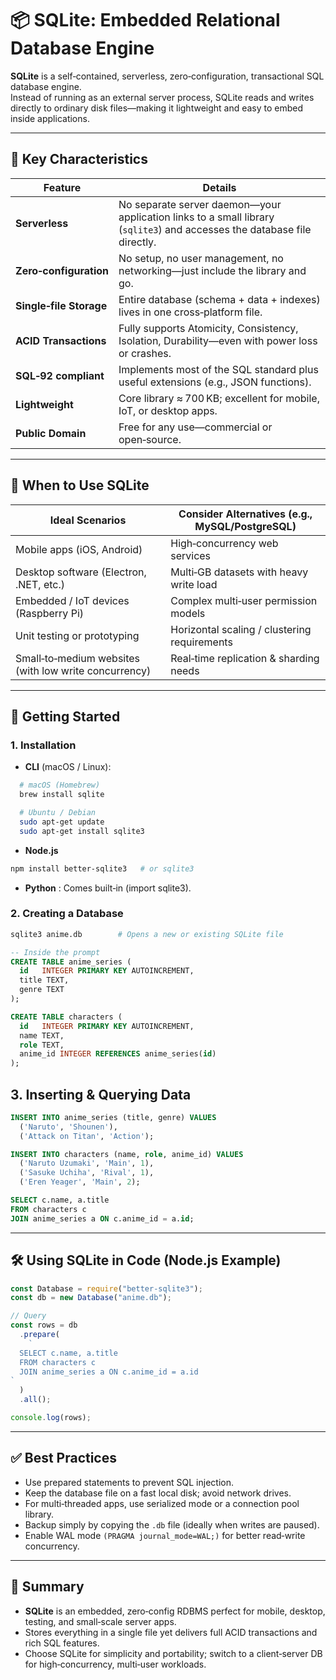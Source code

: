 # 📦 SQLite: Embedded Relational Database Engine

**SQLite** is a self‑contained, serverless, zero‑configuration, transactional SQL database engine.  
Instead of running as an external server process, SQLite reads and writes directly to ordinary disk files—making it lightweight and easy to embed inside applications.

---

## 🌟 Key Characteristics

| Feature                 | Details                                                                                                                  |
| ----------------------- | ------------------------------------------------------------------------------------------------------------------------ |
| **Serverless**          | No separate server daemon—your application links to a small library (`sqlite3`) and accesses the database file directly. |
| **Zero‑configuration**  | No setup, no user management, no networking—just include the library and go.                                             |
| **Single‑file Storage** | Entire database (schema + data + indexes) lives in one cross‑platform file.                                              |
| **ACID Transactions**   | Fully supports Atomicity, Consistency, Isolation, Durability—even with power loss or crashes.                            |
| **SQL‑92 compliant**    | Implements most of the SQL standard plus useful extensions (e.g., JSON functions).                                       |
| **Lightweight**         | Core library ≈ 700 KB; excellent for mobile, IoT, or desktop apps.                                                       |
| **Public Domain**       | Free for any use—commercial or open‑source.                                                                              |

---

## 🔧 When to Use SQLite

| Ideal Scenarios                                       | Consider Alternatives (e.g., MySQL/PostgreSQL) |
| ----------------------------------------------------- | ---------------------------------------------- |
| Mobile apps (iOS, Android)                            | High‑concurrency web services                  |
| Desktop software (Electron, .NET, etc.)               | Multi‑GB datasets with heavy write load        |
| Embedded / IoT devices (Raspberry Pi)                 | Complex multi‑user permission models           |
| Unit testing or prototyping                           | Horizontal scaling / clustering requirements   |
| Small‑to‑medium websites (with low write concurrency) | Real‑time replication & sharding needs         |

---

## 🚀 Getting Started

### 1. Installation

- **CLI** (macOS / Linux):

```bash
  # macOS (Homebrew)
  brew install sqlite

  # Ubuntu / Debian
  sudo apt-get update
  sudo apt-get install sqlite3
```

- **Node.js**

```bash
npm install better-sqlite3   # or sqlite3
```

- **Python** : Comes built‑in (import sqlite3).

### 2. Creating a Database

```bash
sqlite3 anime.db        # Opens a new or existing SQLite file
```

```sql
-- Inside the prompt
CREATE TABLE anime_series (
  id   INTEGER PRIMARY KEY AUTOINCREMENT,
  title TEXT,
  genre TEXT
);

CREATE TABLE characters (
  id   INTEGER PRIMARY KEY AUTOINCREMENT,
  name TEXT,
  role TEXT,
  anime_id INTEGER REFERENCES anime_series(id)
);

```

## 3. Inserting & Querying Data

```sql
INSERT INTO anime_series (title, genre) VALUES
  ('Naruto', 'Shounen'),
  ('Attack on Titan', 'Action');

INSERT INTO characters (name, role, anime_id) VALUES
  ('Naruto Uzumaki', 'Main', 1),
  ('Sasuke Uchiha', 'Rival', 1),
  ('Eren Yeager', 'Main', 2);

SELECT c.name, a.title
FROM characters c
JOIN anime_series a ON c.anime_id = a.id;
```

---

## 🛠️ Using SQLite in Code (Node.js Example)

```js
const Database = require("better-sqlite3");
const db = new Database("anime.db");

// Query
const rows = db
  .prepare(
    `
  SELECT c.name, a.title
  FROM characters c
  JOIN anime_series a ON c.anime_id = a.id
`
  )
  .all();

console.log(rows);
```

---

## ✅ Best Practices

- Use prepared statements to prevent SQL injection.
- Keep the database file on a fast local disk; avoid network drives.
- For multi‑threaded apps, use serialized mode or a connection pool library.
- Backup simply by copying the `.db` file (ideally when writes are paused).
- Enable WAL mode `(PRAGMA journal_mode=WAL;)` for better read‑write concurrency.

---

## 🧠 Summary

- **SQLite** is an embedded, zero‑config RDBMS perfect for mobile, desktop, testing, and small‑scale server apps.
- Stores everything in a single file yet delivers full ACID transactions and rich SQL features.
- Choose SQLite for simplicity and portability; switch to a client‑server DB for high‑concurrency, multi‑user workloads.
